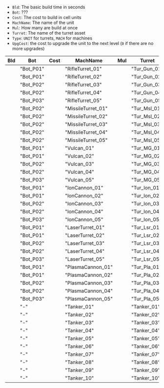 - `Bld`: The basic build time in seconds
- `Bot`: ???
- `Cost`: The cost to build in cell units
- `MachName`: The name of the unit
- `Mul`: How many are build at once
- `Turret`: The name of the turret asset
- `Type`: `UNIT` for turrets, `MACH` for machines
- `UpgCost`: the cost to upgrade the unit to the next level (`0` if there are no more upgrades)

| Bld | Bot       | Cost | MachName           | Mul | Turret       | Type   | UpgCost |
| --- | --------- | ---- | ------------------ | --- | ------------ | ------ | ------- |
|     | "Bot_P01" |      | "RifleTurret_01"   |     | "Tur_Gun_01" | "UNIT" |         |
|     | "Bot_P01" |      | "RifleTurret_02"   |     | "Tur_Gun_02" | "UNIT" |         |
|     | "Bot_P02" |      | "RifleTurret_03"   |     | "Tur_Gun_03" | "UNIT" |         |
|     | "Bot_P02" |      | "RifleTurret_04"   |     | "Tur_Gun_04" | "UNIT" |         |
|     | "Bot_P03" |      | "RifleTurret_05"   |     | "Tur_Gun_05" | "UNIT" | 0       |
|     | "Bot_P02" |      | "MissileTurret_01" |     | "Tur_Msl_01" | "UNIT" |         |
|     | "Bot_P02" |      | "MissileTurret_02" |     | "Tur_Msl_02" | "UNIT" |         |
|     | "Bot_P02" |      | "MissileTurret_03" |     | "Tur_Msl_03" | "UNIT" |         |
|     | "Bot_P02" |      | "MissileTurret_04" |     | "Tur_Msl_04" | "UNIT" |         |
|     | "Bot_P02" |      | "MissileTurret_05" |     | "Tur_Msl_05" | "UNIT" | 0       |
|     | "Bot_P01" |      | "Vulcan_01"        |     | "Tur_MG_01"  | "UNIT" |         |
|     | "Bot_P01" |      | "Vulcan_02"        |     | "Tur_MG_02"  | "UNIT" |         |
|     | "Bot_P02" |      | "Vulcan_03"        |     | "Tur_MG_03"  | "UNIT" |         |
|     | "Bot_P02" |      | "Vulcan_04"        |     | "Tur_MG_04"  | "UNIT" |         |
|     | "Bot_P03" |      | "Vulcan_05"        |     | "Tur_MG_05"  | "UNIT" | 0       |
|     | "Bot_P01" |      | "IonCannon_01"     |     | "Tur_Ion_01" | "UNIT" |         |
|     | "Bot_P01" |      | "IonCannon_02"     |     | "Tur_Ion_02" | "UNIT" |         |
|     | "Bot_P02" |      | "IonCannon_03"     |     | "Tur_Ion_03" | "UNIT" |         |
|     | "Bot_P02" |      | "IonCannon_04"     |     | "Tur_Ion_04" | "UNIT" |         |
|     | "Bot_P03" |      | "IonCannon_05"     |     | "Tur_Ion_05" | "UNIT" | 0       |
|     | "Bot_P01" |      | "LaserTurret_01"   |     | "Tur_Lsr_01" | "UNIT" |         |
|     | "Bot_P01" |      | "LaserTurret_02"   |     | "Tur_Lsr_02" | "UNIT" |         |
|     | "Bot_P02" |      | "LaserTurret_03"   |     | "Tur_Lsr_03" | "UNIT" |         |
|     | "Bot_P02" |      | "LaserTurret_04"   |     | "Tur_Lsr_04" | "UNIT" |         |
|     | "Bot_P03" |      | "LaserTurret_05"   |     | "Tur_Lsr_05" | "UNIT" | 0       |
|     | "Bot_P01" |      | "PlasmaCannon_01"  |     | "Tur_Pla_01" | "UNIT" |         |
|     | "Bot_P01" |      | "PlasmaCannon_02"  |     | "Tur_Pla_02" | "UNIT" |         |
|     | "Bot_P02" |      | "PlasmaCannon_03"  |     | "Tur_Pla_03" | "UNIT" |         |
|     | "Bot_P02" |      | "PlasmaCannon_04"  |     | "Tur_Pla_04" | "UNIT" |         |
|     | "Bot_P03" |      | "PlasmaCannon_05"  |     | "Tur_Pla_05" | "UNIT" | 0       |
|     | "-"       |      | "Tanker_01"        |     | "Tanker_01"  | "MACH" |         |
|     | "-"       |      | "Tanker_02"        |     | "Tanker_02"  | "MACH" |         |
|     | "-"       |      | "Tanker_03"        |     | "Tanker_03"  | "MACH" |         |
|     | "-"       |      | "Tanker_04"        |     | "Tanker_04"  | "MACH" |         |
|     | "-"       |      | "Tanker_05"        |     | "Tanker_05"  | "MACH" |         |
|     | "-"       |      | "Tanker_06"        |     | "Tanker_06"  | "MACH" |         |
|     | "-"       |      | "Tanker_07"        |     | "Tanker_07"  | "MACH" |         |
|     | "-"       |      | "Tanker_08"        |     | "Tanker_08"  | "MACH" |         |
|     | "-"       |      | "Tanker_09"        |     | "Tanker_09"  | "MACH" |         |
|     | "-"       |      | "Tanker_10"        |     | "Tanker_10"  | "MACH" | 0       |
